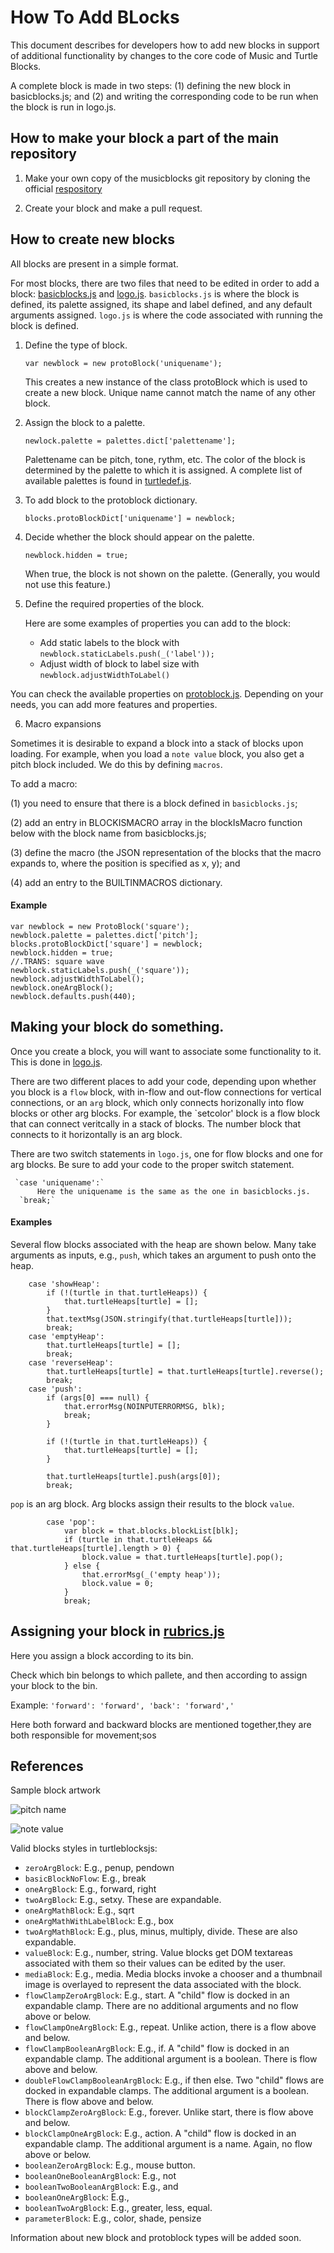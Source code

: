 # __How To Add BLocks__

This document describes for developers how to add new blocks in
support of additional functionality by changes to the core code of
Music and Turtle Blocks.

A complete block is made in two steps: (1) defining the new block in
basicblocks.js; and (2) and writing the corresponding code to be run
when the block is run in logo.js.

## How to make your block a part of the main repository

1. Make your own copy of the musicblocks git repository by cloning the
official [respository](https://github.com/sugarlabs/musicblocks.git)

2. Create your block and make a pull request.

## How to create new blocks
All blocks are present in a simple format.

For most blocks, there are two files that need to be edited in order
to add a block:
[basicblocks.js](https://github.com/sugarlabs/musicblocks/blob/master/js/basicblocks.js)
and
[logo.js](https://github.com/sugarlabs/musicblocks/blob/master/js/logo.js).
`basicblocks.js` is where the block is defined, its palette assigned,
its shape and label defined, and any default arguments
assigned. `logo.js` is where the code associated with running the
block is defined.

1. Define the type of block.
  
   `var newblock = new protoBlock('uniquename');`
  
   This creates a new instance of the class protoBlock which is used
   to create a new block. Unique name cannot match the name of any
   other block.
   
2. Assign the block to a palette.
  
   `newlock.palette = palettes.dict['palettename'];`

   Palettename can be pitch, tone, rythm, etc. The color of the block
   is determined by the palette to which it is assigned. A complete
   list of available palettes is found in
   [turtledef.js](https://github.com/sugarlabs/musicblocks/blob/master/js/turtledefs.js).

3. To add block to the protoblock dictionary.
    
    `blocks.protoBlockDict['uniquename'] = newblock;`

4. Decide whether the block should appear on the palette. 
   
     `newblock.hidden = true;`
     
     When true, the block is not shown on the palette. (Generally, you
     would not use this feature.)
  
5. Define the required properties of the block.
     
     Here are some examples of properties you can add to the block:
     
     * Add static labels to the block with `newblock.staticLabels.push(_('label'));` 
     * Adjust width of block to label size with `newblock.adjustWidthToLabel()`

  You can check the available properties on
  [protoblock.js](https://github.com/sugarlabs/turtleblocksjs/blob/master/js/protoblocks.js).
  Depending on your needs, you can add more features and properties.

6. Macro expansions

 Sometimes it is desirable to expand a block into a stack of blocks
 upon loading. For example, when you load a `note value` block, you
 also get a pitch block included. We do this by defining `macros`.

 To add a macro:

 (1) you need to ensure that there is a block defined in
 `basicblocks.js`;
 
 (2) add an entry in BLOCKISMACRO array in the blockIsMacro function
 below with the block name from basicblocks.js;

 (3) define the macro (the JSON representation of the blocks that
 the macro expands to, where the position is specified as x, y); and

 (4) add an entry to the BUILTINMACROS dictionary.  

#### Example

    var newblock = new ProtoBlock('square');
    newblock.palette = palettes.dict['pitch'];
    blocks.protoBlockDict['square'] = newblock;
    newblock.hidden = true;
    //.TRANS: square wave
    newblock.staticLabels.push(_('square'));
    newblock.adjustWidthToLabel();
    newblock.oneArgBlock();
    newblock.defaults.push(440);

## Making your block do something.

Once you create a block, you will want to associate some functionality
to it. This is done in
[logo.js](https://github.com/sugarlabs/musicblocks/blob/master/js/logo.js).
     
There are two different places to add your code, depending upon
whether you block is a `flow` block, with in-flow and out-flow
connections for vertical connections, or an `arg` block, which only
connects horizonally into flow blocks or other arg blocks. For
example, the `setcolor' block is a flow block that can connect
veritcally in a stack of blocks. The number block that connects to it
horizontally is an arg block.

There are two switch statements in `logo.js`, one for flow blocks
and one for arg blocks. Be sure to add your code to the proper
switch statement.

     `case 'uniquename':`
          Here the uniquename is the same as the one in basicblocks.js.
	  `break;`

#### Examples

Several flow blocks associated with the heap are shown below. Many
take arguments as inputs, e.g., `push`, which takes an argument to
push onto the heap.

        case 'showHeap':
            if (!(turtle in that.turtleHeaps)) {
                that.turtleHeaps[turtle] = [];
            }
            that.textMsg(JSON.stringify(that.turtleHeaps[turtle]));
            break;
        case 'emptyHeap':
            that.turtleHeaps[turtle] = [];
            break;
        case 'reverseHeap':
            that.turtleHeaps[turtle] = that.turtleHeaps[turtle].reverse();
            break;
        case 'push':
            if (args[0] === null) {
                that.errorMsg(NOINPUTERRORMSG, blk);
                break;
            }

            if (!(turtle in that.turtleHeaps)) {
                that.turtleHeaps[turtle] = [];
            }

            that.turtleHeaps[turtle].push(args[0]);
            break;

`pop` is an arg block. Arg blocks assign their results to the block
`value`.

            case 'pop':
                var block = that.blocks.blockList[blk];
                if (turtle in that.turtleHeaps && that.turtleHeaps[turtle].length > 0) {
                    block.value = that.turtleHeaps[turtle].pop();
                } else {
                    that.errorMsg(_('empty heap'));
                    block.value = 0;
                }
                break;

## Assigning your block in [rubrics.js](https://github.com/sugarlabs/musicblocks/blob/master/js/rubrics.js)

Here you assign a block according to its bin.

Check which bin belongs to which pallete, and then according to assign your block to the bin.

Example:
    ```
    'forward': 'forward', 'back': 'forward','
    ```

Here both forward and backward blocks are mentioned together,they are
both responsible for movement;sos
     
## References
Sample block artwork

![pitch name](https://rawgithub.com/sugarlabs/musicblocks/master/documentation/pitchname.svg)

![note value](https://rawgithub.com/sugarlabs/musicblocks/master/documentation/notevalue.svg)

Valid blocks styles in turtleblocksjs:
* `zeroArgBlock`: E.g., penup, pendown
* `basicBlockNoFlow`: E.g., break
* `oneArgBlock`: E.g., forward, right
* `twoArgBlock`: E.g., setxy. These are expandable.
* `oneArgMathBlock`: E.g., sqrt
* `oneArgMathWithLabelBlock`: E.g., box
* `twoArgMathBlock`: E.g., plus, minus, multiply, divide. These are also expandable.
* `valueBlock`: E.g., number, string. Value blocks get DOM textareas associated with them so their values can be edited by the user.
* `mediaBlock`: E.g., media. Media blocks invoke a chooser and a thumbnail image is overlayed to represent the data associated with the block.
* `flowClampZeroArgBlock`: E.g., start. A "child" flow is docked in an expandable clamp. There are no additional arguments and no flow above or below.
* `flowClampOneArgBlock`: E.g., repeat. Unlike action, there is a flow above and below.
* `flowClampBooleanArgBlock`: E.g., if.  A "child" flow is docked in an expandable clamp. The additional argument is a boolean. There is flow above and below.
* `doubleFlowClampBooleanArgBlock`: E.g., if then else.  Two "child" flows are docked in expandable clamps. The additional argument is a boolean. There is flow above and below.
* `blockClampZeroArgBlock`: E.g., forever. Unlike start, there is flow above and below.
* `blockClampOneArgBlock`: E.g., action. A "child" flow is docked in an expandable clamp. The additional argument is a name. Again, no flow above or below.
* `booleanZeroArgBlock`: E.g., mouse button.
* `booleanOneBooleanArgBlock`: E.g., not
* `booleanTwoBooleanArgBlock`: E.g., and
* `booleanOneArgBlock`: E.g.,
* `booleanTwoArgBlock`: E.g., greater, less, equal.
* `parameterBlock`: E.g., color, shade, pensize

Information about new block and protoblock types will be added soon.

